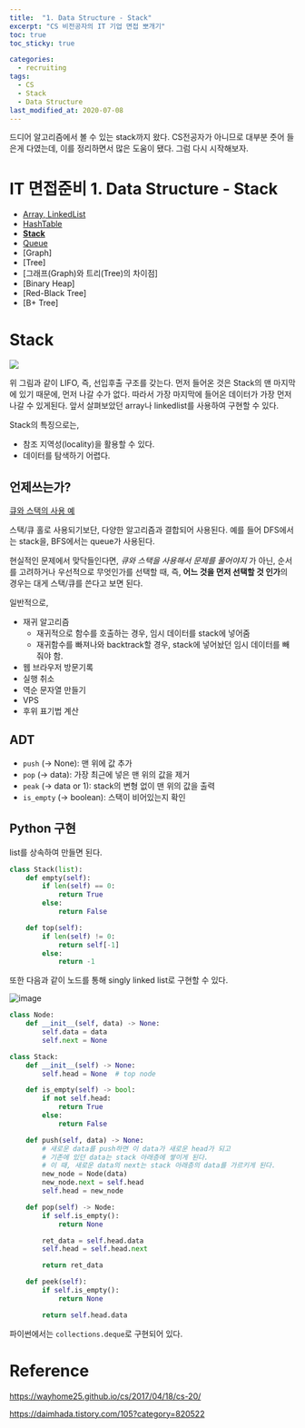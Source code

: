 ```yaml
---
title:  "1. Data Structure - Stack"
excerpt: "CS 비전공자의 IT 기업 면접 뽀개기"
toc: true
toc_sticky: true

categories:
  - recruiting
tags:
  - CS
  - Stack
  - Data Structure
last_modified_at: 2020-07-08
---
```


드디어 알고리즘에서 볼 수 있는 stack까지 왔다. CS전공자가 아니므로 대부분 줏어 들은게 다였는데, 이를 정리하면서 많은 도움이 됐다. 그럼 다시 시작해보자.

# IT 면접준비 1. Data Structure - Stack
- [Array, LinkedList](https://inhyeokyoo.github.io/recruiting/Data-Structure-Array-LinkedList/)
- [HashTable](https://inhyeokyoo.github.io/recruiting/Data-Structure-HashTable/)
- **[Stack](https://inhyeokyoo.github.io/recruiting/Data-Structure-Stack/)**
- [Queue](https://inhyeokyoo.github.io/recruiting/Data-Structure-Queue/)
- [Graph]
- [Tree]
- [그래프(Graph)와 트리(Tree)의 차이점]
- [Binary Heap]
- [Red-Black Tree]
- [B+ Tree]


# Stack

![](https://wayhome25.github.io/assets/post-img/cs/stack.jpg)

위 그림과 같이 LIFO, 즉, 선입후출 구조를 갖는다. 먼저 들어온 것은 Stack의 맨 마지막에 있기 때문에, 먼저 나갈 수가 없다. 따라서 가장 마지막에 들어온 데이터가 가장 먼저 나갈 수 있게된다.
앞서 살펴보았던 array나 linkedlist를 사용하여 구현할 수 있다.

Stack의 특징으로는,

- 참조 지역성(locality)을 활용할 수 있다.
- 데이터를 탐색하기 어렵다.


## 언제쓰는가?

[큐와 스택의 사용 예](https://hashcode.co.kr/questions/1830/%EC%9E%90%EB%A3%8C%EA%B5%AC%EC%A1%B0%ED%81%90-%EC%99%80-%EC%8A%A4%ED%83%9D%EC%9D%98-%EC%8B%A4%EC%A0%9C-%EC%82%AC%EC%9A%A9%EC%98%88%EB%A5%BC-%EC%95%8C%EA%B3%A0%EC%8B%B6%EC%8A%B5%EB%8B%88%EB%8B%A4)

스택/큐 홀로 사용되기보단, 다양한 알고리즘과 결합되어 사용된다. 예를 들어 DFS에서는 stack을, BFS에서는 queue가 사용된다. 

현실적인 문제에서 맞닥들인다면, *큐와 스택을 사용해서 문제를 풀어야지* 가 아닌, 순서를 고려하거나 우선적으로 무엇인가를 선택할 때, 즉, **어느 것을 먼저 선택할 것 인가**의 경우는 대게 스택/큐를 쓴다고 보면 된다.

일반적으로,
- 재귀 알고리즘
  - 재귀적으로 함수를 호출하는 경우, 임시 데이터를 stack에 넣어줌
  - 재귀함수를 빠져나와 backtrack할 경우, stack에 넣어놨던 임시 데이터를 빼줘야 함.
- 웹 브라우저 방문기록
- 실행 취소
- 역순 문자열 만들기
- VPS
- 후위 표기법 계산

## ADT

- `push` (-> None):  맨 위에 값 추가
- `pop` (-> data): 가장 최근에 넣은 맨 위의 값을 제거
- `peak` (-> data or 1): stack의 변형 없이 맨 위의 값을 출력
- `is_empty` (-> boolean): 스택이 비어있는지 확인


## Python 구현

list를 상속하여 만들면 된다. 

```python
class Stack(list):
    def empty(self):
        if len(self) == 0:
            return True
        else:
            return False

    def top(self):
        if len(self) != 0:
            return self[-1]
        else:
            return -1
```



또한 다음과 같이 노드를 통해 singly linked list로 구현할 수 있다.



![image](https://user-images.githubusercontent.com/47516855/86813339-0136b000-c0bb-11ea-9604-c8c9c4de9d0d.png)


```python
class Node:
    def __init__(self, data) -> None:
        self.data = data
        self.next = None

class Stack:
    def __init__(self) -> None:
        self.head = None  # top node

    def is_empty(self) -> bool:
        if not self.head:
            return True
        else:
            return False

    def push(self, data) -> None:
        # 새로운 data를 push하면 이 data가 새로운 head가 되고
        # 기존에 있던 data는 stack 아래층에 쌓이게 된다.
        # 이 때, 새로운 data의 next는 stack 아래층의 data를 가르키게 된다.
        new_node = Node(data)
        new_node.next = self.head
        self.head = new_node

    def pop(self) -> Node:
        if self.is_empty():
            return None

        ret_data = self.head.data
        self.head = self.head.next

        return ret_data

    def peek(self):
        if self.is_empty():
            return None

        return self.head.data
```

파이썬에서는 `collections.deque`로 구현되어 있다.

# Reference

https://wayhome25.github.io/cs/2017/04/18/cs-20/

https://daimhada.tistory.com/105?category=820522



